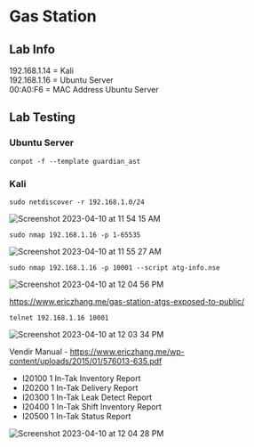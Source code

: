 # Gas Station

## Lab Info

192.168.1.14 = Kali<br/>
192.168.1.16 = Ubuntu Server<br />
00:A0:F6 = MAC Address Ubuntu Server

## Lab Testing

### Ubuntu Server

``conpot -f --template guardian_ast``


### Kali


``sudo netdiscover -r 192.168.1.0/24 ``

![Screenshot 2023-04-10 at 11 54 15 AM](https://user-images.githubusercontent.com/96379191/230822501-f439fab8-20fd-468b-bcbe-c2d7d4f7608e.png)

``sudo nmap 192.168.1.16 -p 1-65535``

![Screenshot 2023-04-10 at 11 55 27 AM](https://user-images.githubusercontent.com/96379191/230822677-d81f65d2-0cbf-43f9-8df4-947f39b8cf63.png)

``sudo nmap 192.168.1.16 -p 10001 --script atg-info.nse``

![Screenshot 2023-04-10 at 12 04 56 PM](https://user-images.githubusercontent.com/96379191/230823584-70291f82-211b-44fa-800e-f3b3e2d90af6.png)

https://www.ericzhang.me/gas-station-atgs-exposed-to-public/

``telnet 192.168.1.16 10001``

![Screenshot 2023-04-10 at 12 03 34 PM](https://user-images.githubusercontent.com/96379191/230823487-10211f02-009e-46ba-977d-ed71df82528d.png)

Vendir Manual - https://www.ericzhang.me/wp-content/uploads/2015/01/576013-635.pdf

- I20100 1 In-Tak Inventory Report<br/>
- I20200 1 In-Tak Delivery Report<br/>
- I20300 1 In-Tak Leak Detect Report<br/>
- I20400 1 In-Tak Shift Inventory Report<br/>
- I20500 1 In-Tak Status Report

![Screenshot 2023-04-10 at 12 04 28 PM](https://user-images.githubusercontent.com/96379191/230823541-4a3e3c06-6749-4e41-9228-be62ea0113b1.png)

